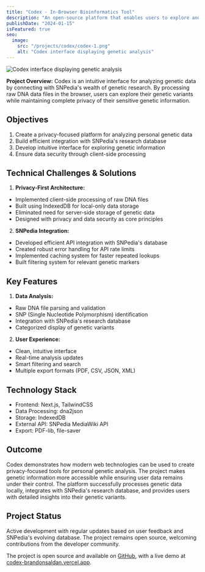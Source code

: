 ```yaml
---
title: "Codex - In-Browser Bioinformatics Tool"
description: "An open-source platform that enables users to explore and understand their genetic data through SNPedia integration."
publishDate: "2024-01-15"
isFeatured: true
seo:
  image:
    src: "/projects/codex/codex-1.png"
    alt: "Codex interface displaying genetic analysis"
---
```


<img src="/projects/codex/codex-1.png" alt="Codex interface displaying genetic analysis" class="rounded-lg w-full" />

**Project Overview:**
Codex is an intuitive interface for analyzing genetic data by connecting with SNPedia's wealth of genetic research. By processing raw DNA data files in the browser, users can explore their genetic variants while maintaining complete privacy of their sensitive genetic information.

## Objectives

1. Create a privacy-focused platform for analyzing personal genetic data
2. Build efficient integration with SNPedia's research database
3. Develop intuitive interface for exploring genetic information
4. Ensure data security through client-side processing

## Technical Challenges & Solutions

1. **Privacy-First Architecture:**

- Implemented client-side processing of raw DNA files
- Built using IndexedDB for local-only data storage
- Eliminated need for server-side storage of genetic data
- Designed with privacy and data security as core principles

2. **SNPedia Integration:**

- Developed efficient API integration with SNPedia's database
- Created robust error handling for API rate limits
- Implemented caching system for faster repeated lookups
- Built filtering system for relevant genetic markers

## Key Features

1. **Data Analysis:**

- Raw DNA file parsing and validation
- SNP (Single Nucleotide Polymorphism) identification
- Integration with SNPedia's research database
- Categorized display of genetic variants

2. **User Experience:**

- Clean, intuitive interface
- Real-time analysis updates
- Smart filtering and search
- Multiple export formats (PDF, CSV, JSON, XML)

## Technology Stack

- Frontend: Next.js, TailwindCSS
- Data Processing: dna2json
- Storage: IndexedDB
- External API: SNPedia MediaWiki API
- Export: PDF-lib, file-saver

## Outcome

Codex demonstrates how modern web technologies can be used to create privacy-focused tools for personal genetic analysis. The project makes genetic information more accessible while ensuring user data remains under their control. The platform successfully processes genetic data locally, integrates with SNPedia's research database, and provides users with detailed insights into their genetic variants.

## Project Status

Active development with regular updates based on user feedback and SNPedia's evolving database. The project remains open source, welcoming contributions from the developer community.

The project is open source and available on [GitHub](https://github.com/brandonsaldan/codex), with a live demo at [codex-brandonsaldan.vercel.app](https://codex-brandonsaldan.vercel.app/).
